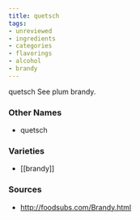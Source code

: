 ```yaml
---
title: quetsch
tags:
- unreviewed
- ingredients
- categories
- flavorings
- alcohol
- brandy
---
```

quetsch See plum brandy.

### Other Names

* quetsch

### Varieties

* [[brandy]]

### Sources
* http://foodsubs.com/Brandy.html
